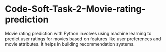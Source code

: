 # Code-Soft-Task-2-Movie-rating-prediction
Movie rating prediction with Python involves using machine learning to predict user ratings for movies based on features like user preferences and movie attributes. It helps in building recommendation systems.
